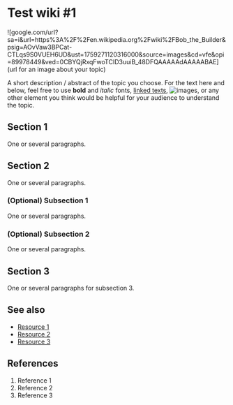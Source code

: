 # Test wiki #1
![google.com/url?sa=i&url=https%3A%2F%2Fen.wikipedia.org%2Fwiki%2FBob_the_Builder&psig=AOvVaw3BPCat-CTLqs9S0VUEH6UD&ust=1759271120316000&source=images&cd=vfe&opi=89978449&ved=0CBYQjRxqFwoTCID3uuiB_48DFQAAAAAdAAAAABAE](url for an image about your topic)

A short description / abstract of the topic you choose. For the text here and below, feel free to use **bold** and *italic* fonts, [linked texts](url),  ![images](url), or any other element you think would be helpful for your audience to understand the topic.


## Section 1
One or several paragraphs.

## Section 2
One or several paragraphs.
### (Optional) Subsection 1
One or several paragraphs.
### (Optional) Subsection 2
One or several paragraphs.

## Section 3
One or several paragraphs for subsection 3.

## See also
- [Resource 1](url)
- [Resource 2](url)
- [Resource 3](url)

## References
1. Reference 1
2. Reference 2
3. Reference 3
